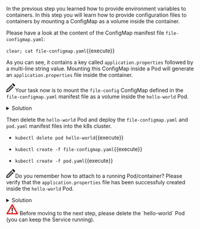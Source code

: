 In the previous step you learned how to provide environment variables to containers. In this step you will learn how to provide configuration files to containers by mounting a ConfigMap as a volume inside the container. 

Please have a look at the content of the ConfigMap manifest file `file-configmap.yaml`:

`clear; cat file-configmap.yaml`{{execute}}<br/>

As you can see, it contains a key called `application.properties` followed by a multi-line string value. Mounting this ConfigMap inside a Pod will generate an `application.properties` file inside the container.

<img src="data:image/svg+xml;base64,PHN2ZyB4bWxucz0iaHR0cDovL3d3dy53My5vcmcvMjAwMC9zdmciIHdpZHRoPSIyNCIgaGVpZ2h0PSIyNCIgdmlld0JveD0iMCAwIDI0IDI0Ij48cGF0aCBkPSJNMTguMzYzIDguNDY0bDEuNDMzIDEuNDMxLTEyLjY3IDEyLjY2OS03LjEyNSAxLjQzNiAxLjQzOS03LjEyNyAxMi42NjUtMTIuNjY4IDEuNDMxIDEuNDMxLTEyLjI1NSAxMi4yMjQtLjcyNiAzLjU4NCAzLjU4NC0uNzIzIDEyLjIyNC0xMi4yNTd6bS0uMDU2LTguNDY0bC0yLjgxNSAyLjgxNyA1LjY5MSA1LjY5MiAyLjgxNy0yLjgyMS01LjY5My01LjY4OHptLTEyLjMxOCAxOC43MThsMTEuMzEzLTExLjMxNi0uNzA1LS43MDctMTEuMzEzIDExLjMxNC43MDUuNzA5eiIvPjwvc3ZnPg==">Your task now is to mount the `file-config` ConfigMap defined in the `file-configmap.yaml` manifest file as a volume inside the `hello-world` Pod. 

<details><summary>Solution</summary>
<p>

Edit *pod.yaml* and add the *volumeMounts* and *volumes* elements to it. The content of the file should look like this:
<br/>

```apiVersion: v1
kind: Pod
metadata:
  name: hello-world
  labels:
    app: hello-world-app
spec:
  containers:
  - name: hello-world-container
    image: tutum/hello-world
...
    volumeMounts:
      - name: config-volume
        mountPath: /etc/config
  volumes:
    - name: config-volume
      configMap:
        name: file-config        
```

</p>
</details>

Then delete the `hello-world` Pod and deploy the `file-configmap.yaml` and `pod.yaml` manifest files into the k8s cluster.<br/>

- `kubectl delete pod hello-world`{{execute}}

- `kubectl create -f file-configmap.yaml`{{execute}}
- `kubectl create -f pod.yaml`{{execute}}

<img src="data:image/svg+xml;base64,PHN2ZyB4bWxucz0iaHR0cDovL3d3dy53My5vcmcvMjAwMC9zdmciIHdpZHRoPSIyNCIgaGVpZ2h0PSIyNCIgdmlld0JveD0iMCAwIDI0IDI0Ij48cGF0aCBkPSJNMTguMzYzIDguNDY0bDEuNDMzIDEuNDMxLTEyLjY3IDEyLjY2OS03LjEyNSAxLjQzNiAxLjQzOS03LjEyNyAxMi42NjUtMTIuNjY4IDEuNDMxIDEuNDMxLTEyLjI1NSAxMi4yMjQtLjcyNiAzLjU4NCAzLjU4NC0uNzIzIDEyLjIyNC0xMi4yNTd6bS0uMDU2LTguNDY0bC0yLjgxNSAyLjgxNyA1LjY5MSA1LjY5MiAyLjgxNy0yLjgyMS01LjY5My01LjY4OHptLTEyLjMxOCAxOC43MThsMTEuMzEzLTExLjMxNi0uNzA1LS43MDctMTEuMzEzIDExLjMxNC43MDUuNzA5eiIvPjwvc3ZnPg==">Do you remember how to attach to a running Pod/container? Please verify that the `application.properties` file has been successfuly created inside the `hello-world` Pod.

<details><summary>Solution</summary>
<p>

`kubectl exec -it hello-world sh`{{execute}}<br/>
`cd /etc/config`{{execute}}<br/>
`ls -l`{{execute}}<br/>
`cat application.properties`{{execute}}<br/>
</p>
</details>

<svg id="Layer_3" xmlns="http://www.w3.org/2000/svg" xml:space="preserve" height="32" width="32" version="1.0" viewBox="0 0 627.769 550.45">
<path id="path2231" fill="#ea0000" d="m614.57 504.94l-279.4-483.94c-4.38-7.588-12.47-12.262-21.23-12.262s-16.85 4.674-21.23 12.258l-279.41 483.94c-4.375 7.58-4.375 16.93 0.003 24.52 4.379 7.58 12.472 12.25 21.23 12.25h558.81c8.76 0 16.86-4.67 21.23-12.25 4.38-7.59 4.38-16.94 0-24.52z"/>
<polygon id="polygon2233" points="93.977 482.88 533.9 482.88 313.94 101.89" fill="#fff"/>
<path id="path2235" d="m291.87 343.36c1.21 11.49 3.21 20.04 6.02 25.66 2.81 5.63 7.82 8.43 15.04 8.43h2.01c7.22 0 12.24-2.8 15.04-8.43 2.81-5.62 4.82-14.17 6.02-25.66l6.42-88.75c1.21-17.3 1.81-29.71 1.81-37.25 0-10.25-2.91-18.25-8.73-23.99-5.53-5.46-13.38-8.59-21.56-8.59s-16.04 3.13-21.57 8.59c-5.81 5.74-8.72 13.74-8.72 23.99 0 7.54 0.6 19.95 1.8 37.25l6.42 88.75z"/>
<circle id="circle2237" cy="430.79" cx="313.94" r="30.747"/>
</svg>
Before moving to the next step, please delete the `hello-world` Pod (you can keep the Service running).


